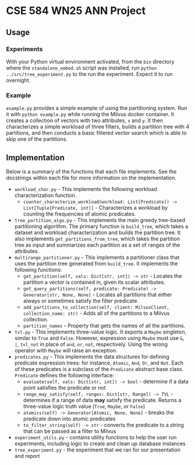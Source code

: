 # CSE 584 WN25 ANN Project

## Usage

### Experiments

With your Python virtual environment activated, from the `bin` directory where the `standalone_embed.sh` script was installed, run `python ../src/tree_experiment.py` to the run the experiment. Expect it to run overnight.

### Example

`example.py` provides a simple example of using the partitioning system. Run it with `python example.py` while running the Milvus docker container. It creates a collection of vectors with two attributes, `x` and `y`. It then characterizes a simple workload of three filters, builds a partition tree with 4 partitions, and then conducts a basic filtered vector search which is able to skip one of the partitions.

## Implementation

Below is a summary of the functions that each file implements. See the docstrings within each file for more information on the implementation.

- `workload_char.py` - This implements the following workload characterization function.
    - `counter_characterize_workload(workload: List[Predicate]) -> List[Tuple[Predicate, int]]` - Characterizes a workload by counting the frequencies of atomic predicates.
- `tree_partition_algo.py` - This implements the main greedy tree-based partitioning algorithm. The primary function is `build_tree`, which takes a dataset and workload characterization and builds the partition tree. It also implements `get_partitions_from_tree`, which takes the partition tree as input and summarizes each partition as a set of ranges of the attributes.
- `multirange_partitioner.py` - This implements a partitioner class that uses the partition tree generated from `build_tree`. It implements the following functions:
    - `get_partition(self, vals: Dict[str, int]) -> str` - Locates the partition a vector is contained in, given its scalar attributes.
    - `get_query_partitions(self, predicate: Predicate) -> Generator[str, None, None]` - Locates all partitions that either always or sometimes satisfy the filter predicate.
    - `add_partitions_to_collection(self, client: MilvusClient, collection_name: str)` - Adds all of the partitions to a Milvus collection.
    - `partition_names` - Property that gets the names of all the partitions.
- `tvl.py` - This implements three-value logic. It exports a `Maybe` singleton, similar to `True` and `False`. However, expression using `Maybe` must use `&`, `|`, `tvl_not` in place of `and`, `or`, `not`, respectively. Using the wrong operator with `Maybe` will raise an exception.
- `predicates.py` - This implements the data structures for defining predicate expression trees: for instance, `Atomic`, `And`, `Or`, and `Not`. Each of these predicates is a subclass of the `Predicate` abstract base class. `Predicate` defines the following interface:
    - `evaluate(self, vals: Dict[str, int]) -> bool` - determine if a data point satisfies the predicate or not
    - `range_may_satisfy(self, ranges: Dict[str, Range]) -> TVL` - determines if a range of data **may** satisfy the predicate. Returns a three-value logic truth value (`True`, `Maybe`, or `False`)
    - `atomics(self) -> Generator[Atomic, None, None]` - breaks the predicate down into atomic predicates
    - `to_filter_string(self) -> str` - converts the predicate to a string that can be passed as a filter to Milvus
- `experiment_utils.py` - contains utility functions to help the user run experiments, including logic to create and clean up database instances
- `tree_experiment.py` - the experiment that we ran for our presentation and report
